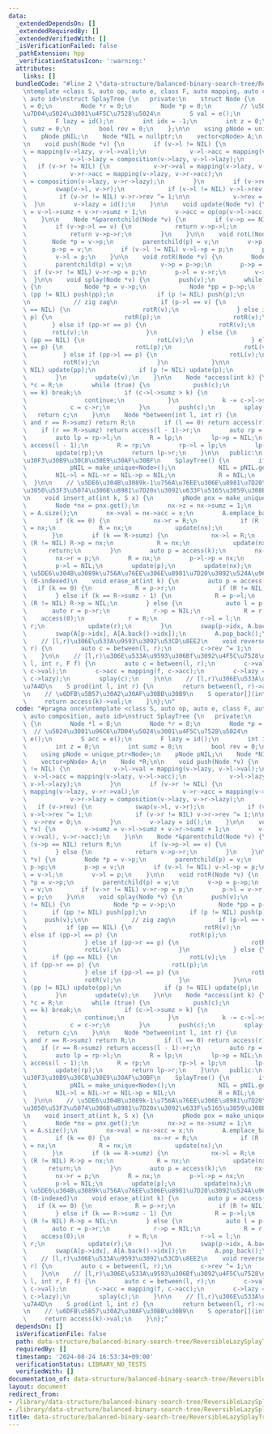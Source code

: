 ```yaml
---
data:
  _extendedDependsOn: []
  _extendedRequiredBy: []
  _extendedVerifiedWith: []
  _isVerificationFailed: false
  _pathExtension: hpp
  _verificationStatusIcon: ':warning:'
  attributes:
    links: []
  bundledCode: "#line 2 \"data-structure/balanced-binary-search-tree/ReversibleLazySplayTree.hpp\"\
    \ntemplate <class S, auto op, auto e, class F, auto mapping, auto composition,\
    \ auto id>\nstruct SplayTree {\n   private:\n    struct Node {\n        Node *l\
    \ = 0;\n        Node *r = 0;\n        Node *p = 0;\n        // \u5024\u3001\u96C6\
    \u7D04\u5024\u3001\u4F5C\u7528\u5024\n        S val = e();\n        S acc = e();\n\
    \        F lazy = id();\n        int idx = -1;\n        int z = 0;\n        int\
    \ sumz = 0;\n        bool rev = 0;\n    };\n\n    using pNode = unique_ptr<Node>;\n\
    \    pNode pNIL;\n    Node *NIL = nullptr;\n    vector<pNode> A;\n    Node *R;\n\
    \n    void push(Node *v) {\n        if (v->l != NIL) {\n            v->l->val\
    \ = mapping(v->lazy, v->l->val);\n            v->l->acc = mapping(v->lazy, v->l->acc);\n\
    \            v->l->lazy = composition(v->lazy, v->l->lazy);\n        }\n     \
    \   if (v->r != NIL) {\n            v->r->val = mapping(v->lazy, v->r->val);\n\
    \            v->r->acc = mapping(v->lazy, v->r->acc);\n            v->r->lazy\
    \ = composition(v->lazy, v->r->lazy);\n        }\n        if (v->rev) {\n    \
    \        swap(v->l, v->r);\n            if (v->l != NIL) v->l->rev ^= 1;\n   \
    \         if (v->r != NIL) v->r->rev ^= 1;\n\n            v->rev = 0;\n      \
    \  }\n        v->lazy = id();\n    }\n\n    void update(Node *v) {\n        v->sumz\
    \ = v->l->sumz + v->r->sumz + 1;\n        v->acc = op(op(v->l->acc, v->val), v->r->acc);\n\
    \    }\n\n    Node *&parentchild(Node *v) {\n        if (v->p == NIL) return R;\n\
    \        if (v->p->l == v) {\n            return v->p->l;\n        } else {\n\
    \            return v->p->r;\n        }\n    }\n\n    void rotL(Node *v) {\n \
    \       Node *p = v->p;\n        parentchild(p) = v;\n        v->p = p->p;\n \
    \       p->p = v;\n        if (v->l != NIL) v->l->p = p;\n        p->r = v->l;\n\
    \        v->l = p;\n    }\n\n    void rotR(Node *v) {\n        Node *p = v->p;\n\
    \        parentchild(p) = v;\n        v->p = p->p;\n        p->p = v;\n      \
    \  if (v->r != NIL) v->r->p = p;\n        p->l = v->r;\n        v->r = p;\n  \
    \  }\n\n    void splay(Node *v) {\n        push(v);\n        while (v->p != NIL)\
    \ {\n            Node *p = v->p;\n            Node *pp = p->p;\n            if\
    \ (pp != NIL) push(pp);\n            if (p != NIL) push(p);\n            push(v);\n\
    \n            // zig zag\n            if (p->l == v) {\n                if (pp\
    \ == NIL) {\n                    rotR(v);\n                } else if (pp->l ==\
    \ p) {\n                    rotR(p);\n                    rotR(v);\n         \
    \       } else if (pp->r == p) {\n                    rotR(v);\n             \
    \       rotL(v);\n                }\n            } else {\n                if\
    \ (pp == NIL) {\n                    rotL(v);\n                } else if (pp->r\
    \ == p) {\n                    rotL(p);\n                    rotL(v);\n      \
    \          } else if (pp->l == p) {\n                    rotL(v);\n          \
    \          rotR(v);\n                }\n            }\n\n            if (pp !=\
    \ NIL) update(pp);\n            if (p != NIL) update(p);\n            update(v);\n\
    \        }\n        update(v);\n    }\n\n    Node *access(int k) {\n        Node\
    \ *c = R;\n        while (true) {\n            push(c);\n            if (c->l->sumz\
    \ == k) break;\n            if (c->l->sumz > k) {\n                c = c->l;\n\
    \                continue;\n            }\n            k -= c->l->sumz + 1;\n\
    \            c = c->r;\n        }\n        push(c);\n        splay(c);\n     \
    \   return c;\n    }\n\n    Node *between(int l, int r) {\n        if (l == 0\
    \ and r == R->sumz) return R;\n        if (l == 0) return access(r)->l;\n    \
    \    if (r == R->sumz) return access(l - 1)->r;\n        auto rp = access(r);\n\
    \        auto lp = rp->l;\n        R = lp;\n        lp->p = NIL;\n        lp =\
    \ access(l - 1);\n        R = rp;\n        rp->l = lp;\n        lp->p = rp;\n\
    \        update(rp);\n        return lp->r;\n    }\n\n   public:\n    // \u30B3\
    \u30F3\u30B9\u30C8\u30E9\u30AF\u30BF\n    SplayTree() {\n        if (!pNIL) {\n\
    \            pNIL = make_unique<Node>();\n            NIL = pNIL.get();\n    \
    \        NIL->l = NIL->r = NIL->p = NIL;\n            R = NIL;\n        }\n  \
    \  }\n\n    // \u5DE6\u304B\u3089k-1\u756A\u76EE\u306E\u8981\u7D20\u306E\u3059\
    \u3050\u53F3\u5074\u306B\u8981\u7D20x\u3092\u633F\u5165\u3059\u308B\uFF080-indexed\uFF09\
    \n    void insert_at(int k, S x) {\n        pNode pnx = make_unique<Node>(*NIL);\n\
    \        Node *nx = pnx.get();\n        nx->z = nx->sumz = 1;\n        nx->idx\
    \ = A.size();\n        nx->val = nx->acc = x;\n        A.emplace_back(move(pnx));\n\
    \        if (k == 0) {\n            nx->r = R;\n            if (R != NIL) R->p\
    \ = nx;\n            R = nx;\n            update(nx);\n            return;\n \
    \       }\n        if (k == R->sumz) {\n            nx->l = R;\n            if\
    \ (R != NIL) R->p = nx;\n            R = nx;\n            update(nx);\n      \
    \      return;\n        }\n        auto p = access(k);\n        nx->l = p->l;\n\
    \        nx->r = p;\n        R = nx;\n        p->l->p = nx;\n        p->p = nx;\n\
    \        p->l = NIL;\n        update(p);\n        update(nx);\n    }\n\n    //\
    \ \u5DE6\u304B\u3089k\u756A\u76EE\u306E\u8981\u7D20\u3092\u524A\u9664\u3059\u308B\
    \ (0-indexed)\n    void erase_at(int k) {\n        auto p = access(k);\n     \
    \   if (k == 0) {\n            R = p->r;\n            if (R != NIL) R->p = NIL;\n\
    \        } else if (k == R->sumz - 1) {\n            R = p->l;\n            if\
    \ (R != NIL) R->p = NIL;\n        } else {\n            auto l = p->l;\n     \
    \       auto r = p->r;\n            r->p = NIL;\n            R = r;\n        \
    \    access(0);\n            r = R;\n            r->l = l;\n            l->p =\
    \ r;\n            update(r);\n        }\n        swap(p->idx, A.back()->idx);\n\
    \        swap(A[p->idx], A[A.back()->idx]);\n        A.pop_back();\n    }\n\n\
    \    // [l,r)\u306E\u533A\u9593\u3092\u53CD\u8EE2\n    void reverse(int l, int\
    \ r) {\n        auto c = between(l, r);\n        c->rev ^= 1;\n        splay(c);\n\
    \    }\n\n    // [l,r)\u306E\u533A\u9593\u306Bf\u3092\u4F5C\u7528\n    void apply(int\
    \ l, int r, F f) {\n        auto c = between(l, r);\n        c->val = mapping(f,\
    \ c->val);\n        c->acc = mapping(f, c->acc);\n        c->lazy = composition(f,\
    \ c->lazy);\n        splay(c);\n    }\n\n    // [l,r)\u306E\u533A\u9593\u306E\u7DCF\
    \u7A4D\n    S prod(int l, int r) {\n        return between(l, r)->acc;\n    }\n\
    \n    // \u6DFB\u5B57\u30A2\u30AF\u30BB\u30B9\n    S operator[](int k) {\n   \
    \     return access(k)->val;\n    }\n};\n"
  code: "#pragma once\ntemplate <class S, auto op, auto e, class F, auto mapping,\
    \ auto composition, auto id>\nstruct SplayTree {\n   private:\n    struct Node\
    \ {\n        Node *l = 0;\n        Node *r = 0;\n        Node *p = 0;\n      \
    \  // \u5024\u3001\u96C6\u7D04\u5024\u3001\u4F5C\u7528\u5024\n        S val =\
    \ e();\n        S acc = e();\n        F lazy = id();\n        int idx = -1;\n\
    \        int z = 0;\n        int sumz = 0;\n        bool rev = 0;\n    };\n\n\
    \    using pNode = unique_ptr<Node>;\n    pNode pNIL;\n    Node *NIL = nullptr;\n\
    \    vector<pNode> A;\n    Node *R;\n\n    void push(Node *v) {\n        if (v->l\
    \ != NIL) {\n            v->l->val = mapping(v->lazy, v->l->val);\n          \
    \  v->l->acc = mapping(v->lazy, v->l->acc);\n            v->l->lazy = composition(v->lazy,\
    \ v->l->lazy);\n        }\n        if (v->r != NIL) {\n            v->r->val =\
    \ mapping(v->lazy, v->r->val);\n            v->r->acc = mapping(v->lazy, v->r->acc);\n\
    \            v->r->lazy = composition(v->lazy, v->r->lazy);\n        }\n     \
    \   if (v->rev) {\n            swap(v->l, v->r);\n            if (v->l != NIL)\
    \ v->l->rev ^= 1;\n            if (v->r != NIL) v->r->rev ^= 1;\n\n          \
    \  v->rev = 0;\n        }\n        v->lazy = id();\n    }\n\n    void update(Node\
    \ *v) {\n        v->sumz = v->l->sumz + v->r->sumz + 1;\n        v->acc = op(op(v->l->acc,\
    \ v->val), v->r->acc);\n    }\n\n    Node *&parentchild(Node *v) {\n        if\
    \ (v->p == NIL) return R;\n        if (v->p->l == v) {\n            return v->p->l;\n\
    \        } else {\n            return v->p->r;\n        }\n    }\n\n    void rotL(Node\
    \ *v) {\n        Node *p = v->p;\n        parentchild(p) = v;\n        v->p =\
    \ p->p;\n        p->p = v;\n        if (v->l != NIL) v->l->p = p;\n        p->r\
    \ = v->l;\n        v->l = p;\n    }\n\n    void rotR(Node *v) {\n        Node\
    \ *p = v->p;\n        parentchild(p) = v;\n        v->p = p->p;\n        p->p\
    \ = v;\n        if (v->r != NIL) v->r->p = p;\n        p->l = v->r;\n        v->r\
    \ = p;\n    }\n\n    void splay(Node *v) {\n        push(v);\n        while (v->p\
    \ != NIL) {\n            Node *p = v->p;\n            Node *pp = p->p;\n     \
    \       if (pp != NIL) push(pp);\n            if (p != NIL) push(p);\n       \
    \     push(v);\n\n            // zig zag\n            if (p->l == v) {\n     \
    \           if (pp == NIL) {\n                    rotR(v);\n                }\
    \ else if (pp->l == p) {\n                    rotR(p);\n                    rotR(v);\n\
    \                } else if (pp->r == p) {\n                    rotR(v);\n    \
    \                rotL(v);\n                }\n            } else {\n         \
    \       if (pp == NIL) {\n                    rotL(v);\n                } else\
    \ if (pp->r == p) {\n                    rotL(p);\n                    rotL(v);\n\
    \                } else if (pp->l == p) {\n                    rotL(v);\n    \
    \                rotR(v);\n                }\n            }\n\n            if\
    \ (pp != NIL) update(pp);\n            if (p != NIL) update(p);\n            update(v);\n\
    \        }\n        update(v);\n    }\n\n    Node *access(int k) {\n        Node\
    \ *c = R;\n        while (true) {\n            push(c);\n            if (c->l->sumz\
    \ == k) break;\n            if (c->l->sumz > k) {\n                c = c->l;\n\
    \                continue;\n            }\n            k -= c->l->sumz + 1;\n\
    \            c = c->r;\n        }\n        push(c);\n        splay(c);\n     \
    \   return c;\n    }\n\n    Node *between(int l, int r) {\n        if (l == 0\
    \ and r == R->sumz) return R;\n        if (l == 0) return access(r)->l;\n    \
    \    if (r == R->sumz) return access(l - 1)->r;\n        auto rp = access(r);\n\
    \        auto lp = rp->l;\n        R = lp;\n        lp->p = NIL;\n        lp =\
    \ access(l - 1);\n        R = rp;\n        rp->l = lp;\n        lp->p = rp;\n\
    \        update(rp);\n        return lp->r;\n    }\n\n   public:\n    // \u30B3\
    \u30F3\u30B9\u30C8\u30E9\u30AF\u30BF\n    SplayTree() {\n        if (!pNIL) {\n\
    \            pNIL = make_unique<Node>();\n            NIL = pNIL.get();\n    \
    \        NIL->l = NIL->r = NIL->p = NIL;\n            R = NIL;\n        }\n  \
    \  }\n\n    // \u5DE6\u304B\u3089k-1\u756A\u76EE\u306E\u8981\u7D20\u306E\u3059\
    \u3050\u53F3\u5074\u306B\u8981\u7D20x\u3092\u633F\u5165\u3059\u308B\uFF080-indexed\uFF09\
    \n    void insert_at(int k, S x) {\n        pNode pnx = make_unique<Node>(*NIL);\n\
    \        Node *nx = pnx.get();\n        nx->z = nx->sumz = 1;\n        nx->idx\
    \ = A.size();\n        nx->val = nx->acc = x;\n        A.emplace_back(move(pnx));\n\
    \        if (k == 0) {\n            nx->r = R;\n            if (R != NIL) R->p\
    \ = nx;\n            R = nx;\n            update(nx);\n            return;\n \
    \       }\n        if (k == R->sumz) {\n            nx->l = R;\n            if\
    \ (R != NIL) R->p = nx;\n            R = nx;\n            update(nx);\n      \
    \      return;\n        }\n        auto p = access(k);\n        nx->l = p->l;\n\
    \        nx->r = p;\n        R = nx;\n        p->l->p = nx;\n        p->p = nx;\n\
    \        p->l = NIL;\n        update(p);\n        update(nx);\n    }\n\n    //\
    \ \u5DE6\u304B\u3089k\u756A\u76EE\u306E\u8981\u7D20\u3092\u524A\u9664\u3059\u308B\
    \ (0-indexed)\n    void erase_at(int k) {\n        auto p = access(k);\n     \
    \   if (k == 0) {\n            R = p->r;\n            if (R != NIL) R->p = NIL;\n\
    \        } else if (k == R->sumz - 1) {\n            R = p->l;\n            if\
    \ (R != NIL) R->p = NIL;\n        } else {\n            auto l = p->l;\n     \
    \       auto r = p->r;\n            r->p = NIL;\n            R = r;\n        \
    \    access(0);\n            r = R;\n            r->l = l;\n            l->p =\
    \ r;\n            update(r);\n        }\n        swap(p->idx, A.back()->idx);\n\
    \        swap(A[p->idx], A[A.back()->idx]);\n        A.pop_back();\n    }\n\n\
    \    // [l,r)\u306E\u533A\u9593\u3092\u53CD\u8EE2\n    void reverse(int l, int\
    \ r) {\n        auto c = between(l, r);\n        c->rev ^= 1;\n        splay(c);\n\
    \    }\n\n    // [l,r)\u306E\u533A\u9593\u306Bf\u3092\u4F5C\u7528\n    void apply(int\
    \ l, int r, F f) {\n        auto c = between(l, r);\n        c->val = mapping(f,\
    \ c->val);\n        c->acc = mapping(f, c->acc);\n        c->lazy = composition(f,\
    \ c->lazy);\n        splay(c);\n    }\n\n    // [l,r)\u306E\u533A\u9593\u306E\u7DCF\
    \u7A4D\n    S prod(int l, int r) {\n        return between(l, r)->acc;\n    }\n\
    \n    // \u6DFB\u5B57\u30A2\u30AF\u30BB\u30B9\n    S operator[](int k) {\n   \
    \     return access(k)->val;\n    }\n};"
  dependsOn: []
  isVerificationFile: false
  path: data-structure/balanced-binary-search-tree/ReversibleLazySplayTree.hpp
  requiredBy: []
  timestamp: '2024-08-24 16:53:34+09:00'
  verificationStatus: LIBRARY_NO_TESTS
  verifiedWith: []
documentation_of: data-structure/balanced-binary-search-tree/ReversibleLazySplayTree.hpp
layout: document
redirect_from:
- /library/data-structure/balanced-binary-search-tree/ReversibleLazySplayTree.hpp
- /library/data-structure/balanced-binary-search-tree/ReversibleLazySplayTree.hpp.html
title: data-structure/balanced-binary-search-tree/ReversibleLazySplayTree.hpp
---
```

